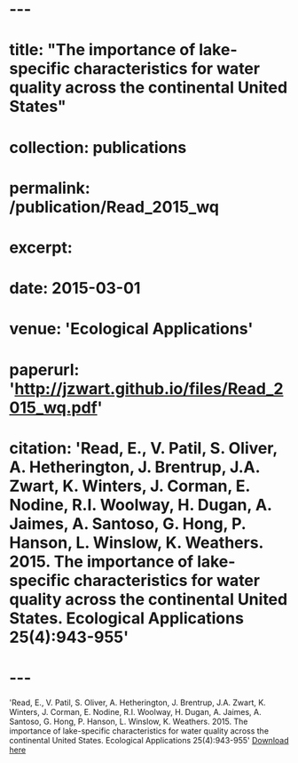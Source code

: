 # ---
# title: "The importance of lake-specific characteristics for water quality across the continental United States"
# collection: publications
# permalink: /publication/Read_2015_wq
# excerpt:
# date: 2015-03-01
# venue: 'Ecological Applications'
# paperurl: 'http://jzwart.github.io/files/Read_2015_wq.pdf'
# citation: 'Read, E., V. Patil, S. Oliver, A. Hetherington, J. Brentrup, J.A. Zwart, K. Winters, J. Corman, E. Nodine, R.I. Woolway, H. Dugan, A. Jaimes, A. Santoso, G. Hong, P. Hanson, L. Winslow, K. Weathers. 2015. The importance of lake-specific characteristics for water quality across the continental United States. Ecological Applications 25(4):943-955'
# ---

'Read, E., V. Patil, S. Oliver, A. Hetherington, J. Brentrup, J.A. Zwart, K. Winters, J. Corman, E. Nodine, R.I. Woolway, H. Dugan, A. Jaimes, A. Santoso, G. Hong, P. Hanson, L. Winslow, K. Weathers. 2015. The importance of lake-specific characteristics for water quality across the continental United States. Ecological Applications 25(4):943-955' [Download here]('http://jzwart.github.io/files/Read_2015_wq.pdf')
